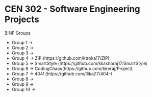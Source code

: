 <h1>CEN 302 - Software Engineering Projects</h1>

BINF Groups
<ul>
<li>Group 1 -> </li>
<li>Group 2 -> </li>
<li>Group 3 -> </li>
<li>Group 4 -> ZIP (https://github.com/ktroka17/ZIP)</li>
<li>Group 5 -> SmartStyle (https://github.com/kkasharaj17/SmartStyle)</li>
<li>Group 6 -> CodingChaos(https://github.com/bkeraj/Project)
<li>Group 7 -> 404! (https://github.com/llikaj17/404-)</li>
<li>Group 8 -> </li> 
<li>Group 9 -> </li>
<li>Group 10 -> </li>
</ul>
